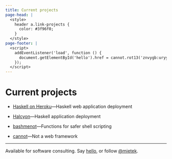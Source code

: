 ```yaml
---
title: Current projects
page-head: |
  <style>
    header a.link-projects {
      color: #3f96f0;
    }
  </style>
page-footer: |
  <script>
    addEventListener('load', function () {
      document.getElementById('hello').href = cannot.rot13('znvygb:uryyb@zvrgrx.vb');
    });
  </script>
---
```



Current projects
================

-   [Haskell on Heroku](http://haskellonheroku.com/)—Haskell web application deployment

-   [Halcyon](http://halcyon.sh/)—Haskell application deployment

-   [bashmenot](http://bashmenot.mietek.io/)—Functions for safer shell scripting

-   [cannot](http://cannot.mietek.io/)—Not a web framework


---

Available for software consulting.  Say <a href="" id="hello">hello</a>, or follow <a href="http://twitter.com/mietek">@mietek</a>.
